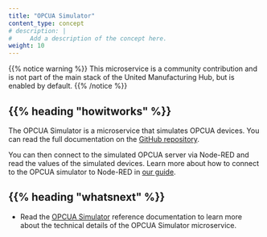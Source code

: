 ```yaml
---
title: "OPCUA Simulator"
content_type: concept
# description: |
#     Add a description of the concept here.
weight: 10
---
```


<!-- overview -->

{{% notice warning %}}
This microservice is a community contribution and is not part of the main stack of the United Manufacturing Hub, but is enabled by default.
{{% /notice %}}

<!-- body -->

## {{% heading "howitworks" %}}

The OPCUA Simulator is a microservice that simulates OPCUA devices. You can read
the full documentation on the
[GitHub repository](https://github.com/amine-amaach/simulators/tree/main/ioTSensorsOPCUA).

You can then connect to the simulated OPCUA server via Node-RED and read the
values of the simulated devices. Learn more about how to connect to the OPCUA
simulator to Node-RED in [our guide](https://learn.umh.app/course/creating-a-node-red-flow-with-simulated-opc-ua-data/).

<!-- Optional section; add links to information related to this topic. -->

## {{% heading "whatsnext" %}}

- Read the [OPCUA Simulator](/docs/reference/microservices/opcua-simulator/) reference
  documentation to learn more about the technical details of the OPCUA Simulator
  microservice.
